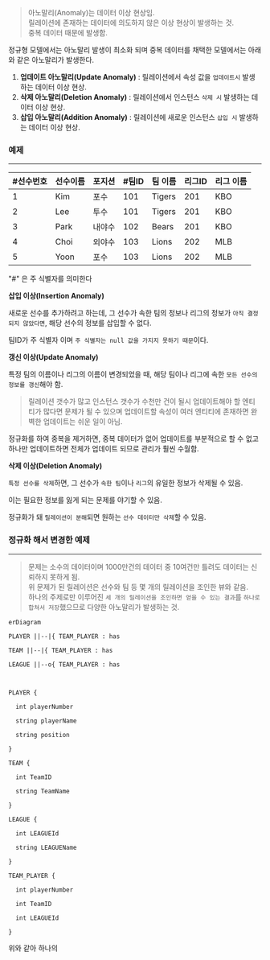 >아노말리(Anomaly)는 데이터 이상 현상임. \
>릴레이션에 존재하는 데이터에 의도하지 않은 이상 현상이 발생하는 것. \
>중복 데이터 때문에 발생함.

정규형 모델에서는 아노말리 발생이 최소화 되며 중복 데이터를 채택한 모델에서는 아래와 같은 아노말리가 발생한다.

1. **업데이트 아노말리(Update Anomaly)** : 릴레이션에서 속성 값을 `업데이트시` 발생하는 데이터 이상 현상.
2. **삭제 아노말리(Deletion Anomaly)** : 릴레이션에서 인스턴스 `삭제 시` 발생하는 데이터 이상 현상.
3. **삽입 아노말리(Addition Anomaly)** : 릴레이션에 새로운 인스턴스 `삽입 시`  발생하는 데이터 이상 현상.

### 예제
---

|#선수번호|선수이름|포지션|#팀ID|팀 이름|리그ID|리그 이름|
|---|---|---|---|---|---|---|
|1|Kim|포수|101|Tigers|201|KBO|
|2|Lee|투수|101|Tigers|201|KBO|
|3|Park|내야수|102|Bears|201|KBO|
|4|Choi|외야수|103|Lions|202|MLB|
|5|Yoon|포수|103|Lions|202|MLB|

"#" 은 주 식별자를 의미한다

**삽입 이상(Insertion Anomaly)**

새로운 선수를 추가하려고 하는데, 그 선수가 속한 팀의 정보나 리그의 정보가 `아직 결정되지 않았다면`, 해당 선수의 정보를 삽입할 수 없다.

팀ID가 주 식별자 이며 `주 식별자는 null 값을 가지지 못하기 때문`이다.


**갱신 이상(Update Anomaly)**

특정 팀의 이름이나 리그의 이름이 변경되었을 때, 해당 팀이나 리그에 속한 `모든 선수의 정보를 갱신`해야 함. 

>릴레이션 갯수가 많고 인스턴스 갯수가 수천만 건이 될시 업데이트해야 할 엔티티가 많다면 문제가 될 수 있으며 업데이트할 속성이 여러 엔티티에 존재하면 완벽한 업데이트는 쉬운 일이 아님.

정규화를 하여 중복을 제거하면, 중복 데이터가 없어 업데이트를 부분적으로 할 수 없고 하나만 업데이트하면 전체가 업데이트 되므로 관리가 훨씬 수월함.

**삭제 이상(Deletion Anomaly)**

`특정 선수를 삭제`하면, 그 선수가 `속한 팀`이나 `리그`의 유일한 정보가 삭제될 수 있음. 

이는 필요한 정보를 잃게 되는 문제를 야기할 수 있음.

정규화가 돼 `릴레이션이 분해`되면 원하는 `선수 데이터만 삭제`할 수 있음.

### 정규화 해서 변경한 예제
---

>문제는 소수의 데이터이며 1000만건의 데이터 중 10여건만 틀려도 데이터는 신뢰하지 못하게 됨. \
>위 문제가 된 릴레이션은 선수와 팀 등 몇 개의 릴레이션을 조인한 뷰와 같음. \
>하나의 주제로만 이루어진 `세 개의 릴레이션을 조인하면 얻을 수 있는 결과`를 `하나로 합쳐서 저장`했으므로 다양한 아노말리가 발생하는 것.


```mermaid
erDiagram

PLAYER ||--|{ TEAM_PLAYER : has

TEAM ||--|{ TEAM_PLAYER : has

LEAGUE ||--o{ TEAM_PLAYER : has

  

PLAYER {

  int playerNumber

  string playerName

  string position

}

TEAM {

  int TeamID

  string TeamName

}

LEAGUE {

  int LEAGUEId

  string LEAGUEName

}

TEAM_PLAYER {

  int playerNumber

  int TeamID

  int LEAGUEId

}
```
위와 같아 하나의